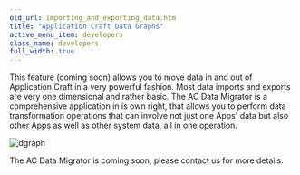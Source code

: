 ```yaml
---
old_url: importing_and_exporting_data.htm
title: "Application Craft Data Graphs"
active_menu_item: developers
class_name: developers
full_width: true
---
```



This feature (coming soon) allows you to move data in and out of Application Craft in a very powerful fashion. Most data imports and exports are very one dimensional and rather basic. The AC Data Migrator is a comprehensive application in is own right, that allows you to perform data transformation operations that can involve not just one Apps' data but also other Apps as well as other system data, all in one operation.

![dgraph](/img/docs/dgraph.zoom43.png)

The AC Data Migrator is coming soon, please contact us for more details.


